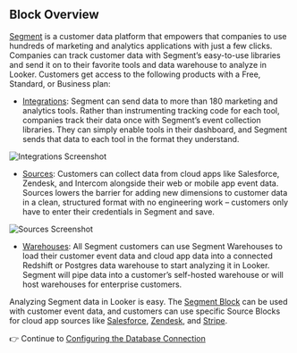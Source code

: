 ## Block Overview

[Segment](https://segment.com/) is a customer data platform that empowers that companies to use hundreds of marketing and analytics applications with just a few clicks. Companies can track customer data with Segment’s easy-to-use libraries and send it on to their favorite tools and data warehouse to analyze in Looker. Customers get access to the following products with a Free, Standard, or Business plan:  

* [Integrations](https://segment.com/integrations): Segment can send data to more than 180 marketing and analytics tools. Rather than instrumenting tracking code for each tool, companies track their data once with Segment’s event collection libraries. They can simply enable tools in their dashboard, and Segment sends that data to each tool in the format they understand.

![Integrations Screenshot](https://photos-6.dropbox.com/t/2/AACjlY4wRyQhhC0Q6TXZ5nsCtaKsoz5jm44OtGh2gbwTuw/12/542046685/png/32x32/3/1475197200/0/2/Screenshot%202016-06-20%2010.27.41.png/EObenKsEGMkEIAIoAg/f-7s4w9YfSo9uXa-cPiNc3AmymAKmG5JygCprNuTjtc?size_mode=3&dl=0&size=1280x960)

* [Sources](https://segment.com/sources): Customers can collect data from cloud apps like Salesforce, Zendesk, and Intercom alongside their web or mobile app event data. Sources lowers the barrier for adding new dimensions to customer data in a clean, structured format with no engineering work – customers only have to enter their credentials in Segment and save. 

![Sources Screenshot](https://photos-6.dropbox.com/t/2/AADieXtu7ZFxtb_U_XlY558f_PIWDzXXPWPdoJpw1z-DaA/12/542046685/png/32x32/3/1475197200/0/2/Screenshot%202016-06-20%2010.30.43.png/EObenKsEGMkEIAIoAg/qojNQrtWa0q6OYSbE4IrBynMNym-c90w2-8E7tr3FHg?size_mode=3&dl=0&size=1280x960)

* [Warehouses](https://segment.com/warehouses): All Segment customers can use Segment Warehouses to load their customer event data and cloud app data into a connected Redshift or Postgres data warehouse to start analyzing it in Looker. Segment will pipe data into a customer’s self-hosted warehouse or will host warehouses for enterprise customers. 

Analyzing Segment data in Looker is easy. The [Segment Block](https://discourse.looker.com/t/looker-blocks-segment/1484) can be used with customer event data, and customers can use specific Source Blocks for cloud app sources like [Salesforce](https://discourse.looker.com/t/looker-blocks-salesforce/1481), [Zendesk](https://discourse.looker.com/t/looker-blocks-zendesk/1492), and [Stripe](https://discourse.looker.com/t/looker-blocks-stripe/2732).

:point_right: Continue to [Configuring the Database Connection](_2_configuring_the_database_connection.md)
